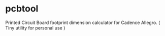 # pcbtool
Printed Circuit Board footprint dimension calculator for Cadence Allegro. ( Tiny utility for personal use )
